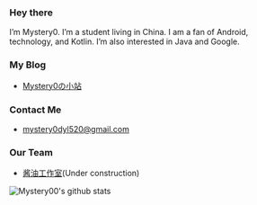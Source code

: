 ### Hey there 
I’m Mystery0. I’m a student living in China. I am a fan of Android, technology, and Kotlin. I’m also interested in Java and Google. 

### My Blog
- [Mystery0の小站](https://blog.mystery0.vip/)

### Contact Me
- [mystery0dyl520@gmail.com](mailto:mystery0dyl520@gmail.com)

### Our Team
- [酱油工作室](https://janyostudio.mystery0.app)(Under construction)

![Mystery00's github stats](https://fx.service.tcloudbase.com/api?username=Mystery00&show_icons=true)
